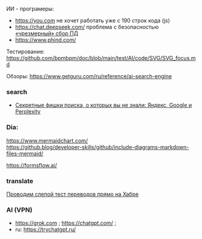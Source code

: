 ИИ - програмеры:
- https://you.com не хочет работать уже с 190 строк кода (js)
- https://chat.deepseek.com/ проблема с безопасностью [«чрезмерный» сбор ПД](https://www.securitylab.ru/news/556499.php)
- https://www.phind.com/

Тестирование: https://github.com/bpmbpm/doc/blob/main/test/AI/code/SVG/SVG_focus.md

Обзоры: https://www.getguru.com/ru/reference/ai-search-engine

### search
- [Секретные фишки поиска, о которых вы не знали: Яндекс, Google и Perplexity](https://habr.com/ru/companies/minerva_media/articles/940862/)
### Dia:  
https://www.mermaidchart.com/  
https://github.blog/developer-skills/github/include-diagrams-markdown-files-mermaid/

 https://formsflow.ai/
### translate
[Проводим слепой тест переводов прямо на Хабре](https://habr.com/ru/articles/908280/)
### AI (VPN)
- https://grok.com ; https://chatgpt.com/ ;
- ru: https://trychatgpt.ru/
